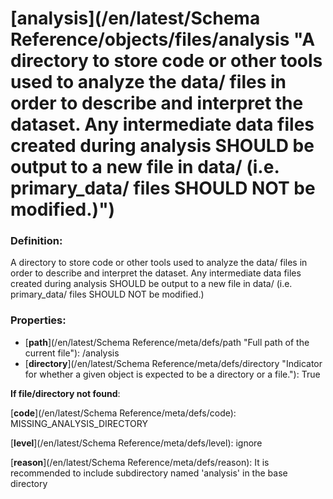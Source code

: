 # [analysis](/en/latest/Schema Reference/objects/files/analysis "A directory to store code or other tools used to analyze the data/ files in order to describe and interpret the dataset. Any intermediate data files created during analysis SHOULD be output to a new file in data/ \(i.e. primary_data/ files SHOULD NOT be modified.\)")

### Definition:

A directory to store code or other tools used to analyze the data/ files in order to describe and interpret the dataset. Any intermediate data files created during analysis SHOULD be output to a new file in data/ \(i.e. primary_data/ files SHOULD NOT be modified.\)

### Properties:

- [**path**](/en/latest/Schema Reference/meta/defs/path "Full path of the current file"): /analysis
- [**directory**](/en/latest/Schema Reference/meta/defs/directory "Indicator for whether a given object is expected to be a directory or a file."): True

**If file/directory not found**:

[**code**](/en/latest/Schema Reference/meta/defs/code): MISSING_ANALYSIS_DIRECTORY

[**level**](/en/latest/Schema Reference/meta/defs/level): ignore

[**reason**](/en/latest/Schema Reference/meta/defs/reason): It is recommended to include subdirectory named 'analysis' in the base directory